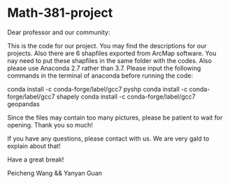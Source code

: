 # Math-381-project

Dear professor and our community:

This is the code for our project. You may find the descriptions for our projects. Also there are 6 shapfiles exported from ArcMap software. You nay need to put these shapfiles in the same folder with the codes. Also please use Anaconda 2.7 rather than 3.7. Please input the following commands in the terminal of anaconda before running the code:

conda install -c conda-forge/label/gcc7 pyshp 
conda install -c conda-forge/label/gcc7 shapely
conda install -c conda-forge/label/gcc7 geopandas

Since the files may contain too many pictures, please be patient to wait for opening. Thank you so much! 

If you have any questions, please contact with us. We are very gald to explain about that!

Have a great break!

Peicheng Wang && Yanyan Guan
